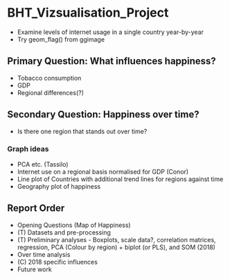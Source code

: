 # BHT_Vizsualisation_Project

- Examine levels of internet usage in a single country year-by-year
- Try geom_flag() from ggimage

## Primary Question: What influences happiness?
- Tobacco consumption
- GDP
- Regional differences(?)

## Secondary Question: Happiness over time?
- Is there one region that stands out over time?

### Graph ideas
- PCA etc. (Tassilo)
- Internet use on a regional basis normalised for GDP (Conor)
- Line plot of Countries with additional trend lines for regions against time
- Geography plot of happiness


## Report Order
- Opening Questions (Map of Happiness)
- (T) Datasets and pre-processing
- (T) Preliminary analyses - Boxplots, scale data?, correlation matrices, regression, PCA (Colour by region) + biplot (or PLS), and SOM (2018) 
- Over time analysis
- (C) 2018 specific influences
- Future work
